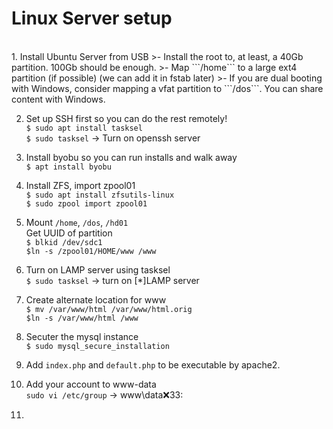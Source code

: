 Linux Server setup
==================
<br>
1. Install Ubuntu Server from USB
>- Install the root to, at least, a 40Gb partition. 100Gb should be enough.
>- Map ```/home``` to a large ext4 partition (if possible) (we can add it in fstab later)
>- If you are dual booting with Windows, consider mapping a vfat partition to ```/dos```. You can share content with Windows.

2. Set up SSH first so you can do the rest remotely!<br>
```$ sudo apt install tasksel```<br>
```$ sudo tasksel``` -> Turn on openssh server<br>

2. Install byobu so you can run installs and walk away<br>
```$ apt install byobu```<br>

3. Install ZFS, import zpool01<br>
```$ sudo apt install zfsutils-linux```<br>
```$ sudo zpool import zpool01```<br>

4. Mount ```/home```, ```/dos```, ```/hd01```<br>
Get UUID of partition<br>
```$ blkid /dev/sdc1```<br>
```$ln -s /zpool01/HOME/www /www```<br>

5. Turn on LAMP server using tasksel<br>
```$ sudo tasksel``` -> turn on [*]LAMP server<br>

6. Create alternate location for www<br>
```$ mv /var/www/html /var/www/html.orig```<br>
```$ln -s /var/www/html /www```<br>

7. Secuter the mysql instance<br>
```$ sudo mysql_secure_installation```<br>

8. Add ```index.php``` and ```default.php``` to be executable by apache2.<br>

9. Add your account to www-data<br>
```sudo vi /etc/group``` -> www\data:x:33:<br>

1. 
